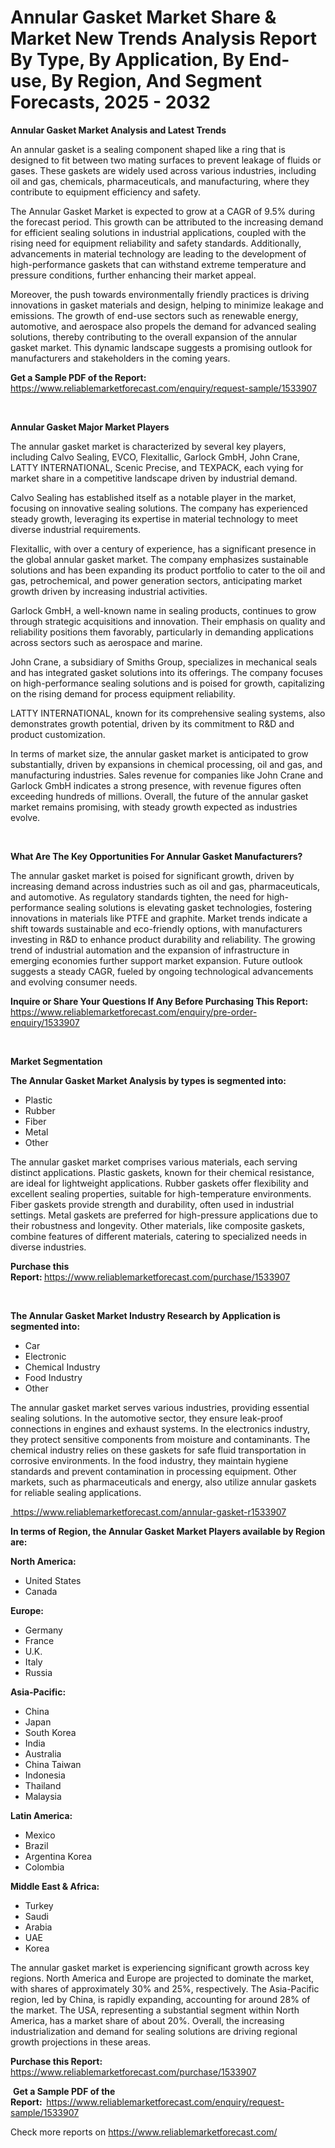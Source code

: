 <p><h1>Annular Gasket Market Share & Market New Trends Analysis Report By Type, By Application, By End-use, By Region, And Segment Forecasts, 2025 - 2032</h1></p><p><strong>Annular Gasket Market Analysis and Latest Trends</strong></p>
<p><p>An annular gasket is a sealing component shaped like a ring that is designed to fit between two mating surfaces to prevent leakage of fluids or gases. These gaskets are widely used across various industries, including oil and gas, chemicals, pharmaceuticals, and manufacturing, where they contribute to equipment efficiency and safety. </p><p>The Annular Gasket Market is expected to grow at a CAGR of 9.5% during the forecast period. This growth can be attributed to the increasing demand for efficient sealing solutions in industrial applications, coupled with the rising need for equipment reliability and safety standards. Additionally, advancements in material technology are leading to the development of high-performance gaskets that can withstand extreme temperature and pressure conditions, further enhancing their market appeal. </p><p>Moreover, the push towards environmentally friendly practices is driving innovations in gasket materials and design, helping to minimize leakage and emissions. The growth of end-use sectors such as renewable energy, automotive, and aerospace also propels the demand for advanced sealing solutions, thereby contributing to the overall expansion of the annular gasket market. This dynamic landscape suggests a promising outlook for manufacturers and stakeholders in the coming years.</p></p>
<p><strong>Get a Sample PDF of the Report:&nbsp;</strong> <a href="https://www.reliablemarketforecast.com/enquiry/request-sample/1533907?utm_campaign=3126&utm_medium=2&utm_source=Github&utm_content=ia&utm_term=31032025&utm_id=annular-gasket">https://www.reliablemarketforecast.com/enquiry/request-sample/1533907</a></p>
<p>&nbsp;</p>
<p><strong>Annular Gasket Major Market Players</strong></p>
<p><p>The annular gasket market is characterized by several key players, including Calvo Sealing, EVCO, Flexitallic, Garlock GmbH, John Crane, LATTY INTERNATIONAL, Scenic Precise, and TEXPACK, each vying for market share in a competitive landscape driven by industrial demand.</p><p>Calvo Sealing has established itself as a notable player in the market, focusing on innovative sealing solutions. The company has experienced steady growth, leveraging its expertise in material technology to meet diverse industrial requirements.</p><p>Flexitallic, with over a century of experience, has a significant presence in the global annular gasket market. The company emphasizes sustainable solutions and has been expanding its product portfolio to cater to the oil and gas, petrochemical, and power generation sectors, anticipating market growth driven by increasing industrial activities.</p><p>Garlock GmbH, a well-known name in sealing products, continues to grow through strategic acquisitions and innovation. Their emphasis on quality and reliability positions them favorably, particularly in demanding applications across sectors such as aerospace and marine.</p><p>John Crane, a subsidiary of Smiths Group, specializes in mechanical seals and has integrated gasket solutions into its offerings. The company focuses on high-performance sealing solutions and is poised for growth, capitalizing on the rising demand for process equipment reliability.</p><p>LATTY INTERNATIONAL, known for its comprehensive sealing systems, also demonstrates growth potential, driven by its commitment to R&D and product customization.</p><p>In terms of market size, the annular gasket market is anticipated to grow substantially, driven by expansions in chemical processing, oil and gas, and manufacturing industries. Sales revenue for companies like John Crane and Garlock GmbH indicates a strong presence, with revenue figures often exceeding hundreds of millions. Overall, the future of the annular gasket market remains promising, with steady growth expected as industries evolve.</p></p>
<p>&nbsp;</p>
<p><strong>What Are The Key Opportunities For Annular Gasket Manufacturers?</strong></p>
<p><p>The annular gasket market is poised for significant growth, driven by increasing demand across industries such as oil and gas, pharmaceuticals, and automotive. As regulatory standards tighten, the need for high-performance sealing solutions is elevating gasket technologies, fostering innovations in materials like PTFE and graphite. Market trends indicate a shift towards sustainable and eco-friendly options, with manufacturers investing in R&D to enhance product durability and reliability. The growing trend of industrial automation and the expansion of infrastructure in emerging economies further support market expansion. Future outlook suggests a steady CAGR, fueled by ongoing technological advancements and evolving consumer needs.</p></p>
<p><strong>Inquire or Share Your Questions If Any Before Purchasing This Report:</strong> <a href="https://www.reliablemarketforecast.com/enquiry/pre-order-enquiry/1533907?utm_campaign=3126&utm_medium=2&utm_source=Github&utm_content=ia&utm_term=31032025&utm_id=annular-gasket">https://www.reliablemarketforecast.com/enquiry/pre-order-enquiry/1533907</a></p>
<p>&nbsp;</p>
<p><strong>Market Segmentation</strong></p>
<p><strong>The Annular Gasket Market Analysis by types is segmented into:</strong></p>
<p><ul><li>Plastic</li><li>Rubber</li><li>Fiber</li><li>Metal</li><li>Other</li></ul></p>
<p><p>The annular gasket market comprises various materials, each serving distinct applications. Plastic gaskets, known for their chemical resistance, are ideal for lightweight applications. Rubber gaskets offer flexibility and excellent sealing properties, suitable for high-temperature environments. Fiber gaskets provide strength and durability, often used in industrial settings. Metal gaskets are preferred for high-pressure applications due to their robustness and longevity. Other materials, like composite gaskets, combine features of different materials, catering to specialized needs in diverse industries.</p></p>
<p><strong>Purchase this Report:&nbsp;</strong><a href="https://www.reliablemarketforecast.com/purchase/1533907?utm_campaign=3126&utm_medium=2&utm_source=Github&utm_content=ia&utm_term=31032025&utm_id=annular-gasket">https://www.reliablemarketforecast.com/purchase/1533907</a></p>
<p>&nbsp;</p>
<p><strong>The Annular Gasket Market Industry Research by Application is segmented into:</strong></p>
<p><ul><li>Car</li><li>Electronic</li><li>Chemical Industry</li><li>Food Industry</li><li>Other</li></ul></p>
<p><p>The annular gasket market serves various industries, providing essential sealing solutions. In the automotive sector, they ensure leak-proof connections in engines and exhaust systems. In the electronics industry, they protect sensitive components from moisture and contaminants. The chemical industry relies on these gaskets for safe fluid transportation in corrosive environments. In the food industry, they maintain hygiene standards and prevent contamination in processing equipment. Other markets, such as pharmaceuticals and energy, also utilize annular gaskets for reliable sealing applications.</p></p>
<p><a href="https://www.reliablemarketforecast.com/annular-gasket-r1533907?utm_campaign=3126&utm_medium=2&utm_source=Github&utm_content=ia&utm_term=31032025&utm_id=annular-gasket">&nbsp;https://www.reliablemarketforecast.com/annular-gasket-r1533907</a></p>
<p><strong>In terms of Region, the Annular Gasket Market Players available by Region are:</strong></p>
<p>
    <p> <strong> North America: </strong>
        <ul>
            <li>United States</li>
            <li>Canada</li>
        </ul>
        </p> 
    <p> <strong> Europe: </strong>
        <ul>
            <li>Germany</li>
            <li>France</li>
            <li>U.K.</li>
            <li>Italy</li>
            <li>Russia</li>
        </ul>
        </p> 
    <p> <strong> Asia-Pacific: </strong>
        <ul>
            <li>China</li>
            <li>Japan</li>
            <li>South Korea</li>
            <li>India</li>
            <li>Australia</li>
            <li>China Taiwan</li>
            <li>Indonesia</li>
            <li>Thailand</li>
            <li>Malaysia</li>
        </ul>
        </p> 
    <p> <strong> Latin America: </strong>
        <ul>
            <li>Mexico</li>
            <li>Brazil</li>
            <li>Argentina Korea</li>
            <li>Colombia</li>
        </ul>
        </p> 
    <p> <strong> Middle East & Africa: </strong>
        <ul>
            <li>Turkey</li>
            <li>Saudi</li>
            <li>Arabia</li>
            <li>UAE</li>
            <li>Korea</li>
        </ul>
    </p>
    </p>
<p><p>The annular gasket market is experiencing significant growth across key regions. North America and Europe are projected to dominate the market, with shares of approximately 30% and 25%, respectively. The Asia-Pacific region, led by China, is rapidly expanding, accounting for around 28% of the market. The USA, representing a substantial segment within North America, has a market share of about 20%. Overall, the increasing industrialization and demand for sealing solutions are driving regional growth projections in these areas.</p></p>
<p><strong>Purchase this Report: </strong><a href="https://www.reliablemarketforecast.com/purchase/1533907?utm_campaign=3126&utm_medium=2&utm_source=Github&utm_content=ia&utm_term=31032025&utm_id=annular-gasket">https://www.reliablemarketforecast.com/purchase/1533907</a></p>
<p>&nbsp;<strong>Get a Sample PDF of the Report:&nbsp;&nbsp;</strong><a href="https://www.reliablemarketforecast.com/enquiry/request-sample/1533907?utm_campaign=3126&utm_medium=2&utm_source=Github&utm_content=ia&utm_term=31032025&utm_id=annular-gasket">https://www.reliablemarketforecast.com/enquiry/request-sample/1533907</a></p>
<p><strong></strong></p>
<p>Check more reports on <a href="https://www.reliablemarketforecast.com/?utm_campaign=3126&utm_medium=2&utm_source=Github&utm_content=ia&utm_term=31032025&utm_id=annular-gasket">https://www.reliablemarketforecast.com/</a></p>